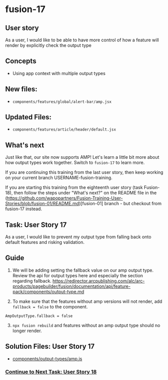 # fusion-17

## User story
As a user, I would like to be able to have more control of how a feature will render by explicitly check the output type

## Concepts
- Using app context with multiple output types

## New files:
-  `components/features/global/alert-bar/amp.jsx`

## Updated Files:
-  `components/features/article/header/default.jsx`

## What's next
Just like that, our site now supports AMP! Let's learn a little bit more about how output types work together. Switch to `fusion-17` to learn more.

If you are continuing this training from the last user story, then keep working on your current branch USERNAME-fusion-training.

If you are starting this training from the eighteenth user story (task Fusion-18), then follow the steps under "What's next?" on the README file in the (https://github.com/wapopartners/Fusion-Training-User-Stories/blob/fusion-01/README.md)[fusion-01] branch - but checkout from fusion-17 instead.

## Task: User Story 17

As a user, I would like to prevent my output type from falling back onto default features and risking validation.

## Guide

1. We will be adding setting the fallback value on our amp output type. Review the api for output types here and especially the section regarding fallback. https://redirector.arcpublishing.com/alc/arc-products/pagebuilder/fusion/documentation/api/feature-pack/components/output-type.md

2. To make sure that the features without amp versions will not render, add `fallback = false` to the component.
```
AmpOutputType.fallback = false
```

3. `npx fusion rebuild` and features without an amp output type should no longer render.

## Solution Files: User Story 17
- [components/output-types/amp.js](https://github.com/wapopartners/Fusion-Training-User-Stories/blob/fusion-18/components/output-types/amp.jsx)

### [Continue to Next Task: User Story 18](https://github.com/wapopartners/Fusion-Training-User-Stories/tree/fusion-18)
